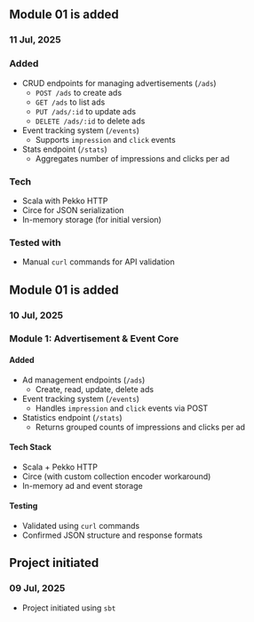 ## Module 01 is added

### 11 Jul, 2025

### Added
- CRUD endpoints for managing advertisements (`/ads`)
  - `POST /ads` to create ads
  - `GET /ads` to list ads
  - `PUT /ads/:id` to update ads
  - `DELETE /ads/:id` to delete ads
- Event tracking system (`/events`)
  - Supports `impression` and `click` events
- Stats endpoint (`/stats`)
  - Aggregates number of impressions and clicks per ad

### Tech
- Scala with Pekko HTTP
- Circe for JSON serialization
- In-memory storage (for initial version)

### Tested with
- Manual `curl` commands for API validation


## Module 01 is added

### 10 Jul, 2025

### Module 1: Advertisement & Event Core

#### Added
- Ad management endpoints (`/ads`)
  - Create, read, update, delete ads
- Event tracking system (`/events`)
  - Handles `impression` and `click` events via POST
- Statistics endpoint (`/stats`)
  - Returns grouped counts of impressions and clicks per ad

#### Tech Stack
- Scala + Pekko HTTP
- Circe (with custom collection encoder workaround)
- In-memory ad and event storage

#### Testing
- Validated using `curl` commands
- Confirmed JSON structure and response formats

## Project initiated

### 09 Jul, 2025

- Project initiated using `sbt`

